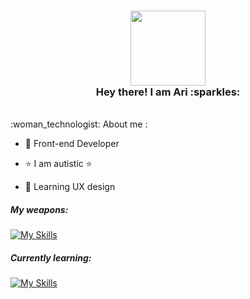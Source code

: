   <h3 align="center">
   <img src="https://media.giphy.com/media/WUlplcMpOCEmTGBtBW/giphy.gif" width="120"><br>
  Hey there! I am Ari :sparkles:<br>
  </h3> 

  <br>
  :woman_technologist: About me :<br>

  - 🎨 Front-end Developer 
  
  - :star: I am autistic  :star:
  
  - :book: Learning UX design

   <h5>My weapons:<br></h5>

  [![My Skills](https://skillicons.dev/icons?i=html,css,js,react,sass,emotion,styledcomponents,materialui,nodejs,figma,vue,angular,ps&theme=light)](https://skillicons.dev)


  <h5>Currently learning:<br></h5>

  [![My Skills](https://skillicons.dev/icons?i=webflow&theme=light)](https://skillicons.dev)

